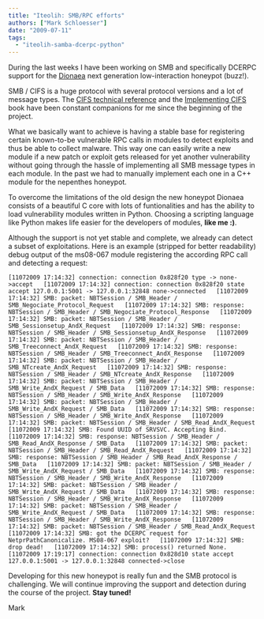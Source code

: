 ```yaml
---
title: "Iteolih: SMB/RPC efforts"
authors: ["Mark Schloesser"]
date: "2009-07-11"
tags: 
  - "iteolih-samba-dcerpc-python"
---
```


During the last weeks I have been working on SMB and specifically DCERPC support for the [Dionaea](http://dionaea.carnivore.it/ "dionaea homepage") next generation low-interaction honeypot (buzz!).

  
  

SMB / CIFS is a huge protocol with several protocol versions and a lot of message types. The [CIFS technical reference](http://www.snia.org/tech_activities/CIFS/) and the [Implementing CIFS](http://ubiqx.org/cifs/) book have been constant companions for me since the beginning of the project.

  
  

What we basically want to achieve is having a stable base for registering certain known-to-be vulnerable RPC calls in modules to detect exploits and thus be able to collect malware. This way one can easily write a new module if a new patch or exploit gets released for yet another vulnerability without going through the hassle of implementing all SMB message types in each module. In the past we had to manually implement each one in a C++ module for the nepenthes honeypot.

  
  

To overcome the limitations of the old design the new honeypot Dionaea consists of a beautiful C core with lots of funtionalities and has the ability to load vulnerability modules written in Python. Choosing a scripting language like Python makes life easier for the developers of modules, **like me :)**.

  
  

Although the support is not yet stable and complete, we already can detect a subset of exploitations. Here is an example (stripped for better readability) debug output of the ms08-067 module registering the according RPC call and detecting a request:

  
`[11072009 17:14:32] connection: connection 0x828f20 type -> none->accept  
[11072009 17:14:32] connection: connection 0x828f20 state accept 127.0.0.1:5001 -> 127.0.0.1:32848 none->connected  
[11072009 17:14:32] SMB: packet: NBTSession / SMB_Header / SMB_Negociate_Protocol_Request  
[11072009 17:14:32] SMB: response: NBTSession / SMB_Header / SMB_Negociate_Protocol_Response  
[11072009 17:14:32] SMB: packet: NBTSession / SMB_Header / SMB_Sessionsetup_AndX_Request  
[11072009 17:14:32] SMB: response: NBTSession / SMB_Header / SMB_Sessionsetup_AndX_Response  
[11072009 17:14:32] SMB: packet: NBTSession / SMB_Header / SMB_Treeconnect_AndX_Request  
[11072009 17:14:32] SMB: response: NBTSession / SMB_Header / SMB_Treeconnect_AndX_Response  
[11072009 17:14:32] SMB: packet: NBTSession / SMB_Header / SMB_NTcreate_AndX_Request  
[11072009 17:14:32] SMB: response: NBTSession / SMB_Header / SMB_NTcreate_AndX_Response  
[11072009 17:14:32] SMB: packet: NBTSession / SMB_Header / SMB_Write_AndX_Request / SMB_Data  
[11072009 17:14:32] SMB: response: NBTSession / SMB_Header / SMB_Write_AndX_Response  
[11072009 17:14:32] SMB: packet: NBTSession / SMB_Header / SMB_Write_AndX_Request / SMB_Data  
[11072009 17:14:32] SMB: response: NBTSession / SMB_Header / SMB_Write_AndX_Response  
[11072009 17:14:32] SMB: packet: NBTSession / SMB_Header / SMB_Read_AndX_Request  
[11072009 17:14:32] SMB: Found UUID of SRVSVC. Accepting Bind.  
[11072009 17:14:32] SMB: response: NBTSession / SMB_Header / SMB_Read_AndX_Response / SMB_Data  
[11072009 17:14:32] SMB: packet: NBTSession / SMB_Header / SMB_Read_AndX_Request  
[11072009 17:14:32] SMB: response: NBTSession / SMB_Header / SMB_Read_AndX_Response / SMB_Data  
[11072009 17:14:32] SMB: packet: NBTSession / SMB_Header / SMB_Write_AndX_Request / SMB_Data  
[11072009 17:14:32] SMB: response: NBTSession / SMB_Header / SMB_Write_AndX_Response  
[11072009 17:14:32] SMB: packet: NBTSession / SMB_Header / SMB_Write_AndX_Request / SMB_Data  
[11072009 17:14:32] SMB: response: NBTSession / SMB_Header / SMB_Write_AndX_Response  
[11072009 17:14:32] SMB: packet: NBTSession / SMB_Header / SMB_Write_AndX_Request / SMB_Data  
[11072009 17:14:32] SMB: response: NBTSession / SMB_Header / SMB_Write_AndX_Response  
[11072009 17:14:32] SMB: packet: NBTSession / SMB_Header / SMB_Read_AndX_Request  
[11072009 17:14:32] SMB: got the DCERPC request for NetprPathCanonicalize. MS08-067 exploit?  
[11072009 17:14:32] SMB: drop dead!  
[11072009 17:14:32] SMB: process() returned None.  
[11072009 17:19:17] connection: connection 0x828d10 state accept 127.0.0.1:5001 -> 127.0.0.1:32848 connected->close  
`  
  

Developing for this new honeypot is really fun and the SMB protocol is challenging. We will continue improving the support and detection during the course of the project. **Stay tuned!**

  
  

Mark
